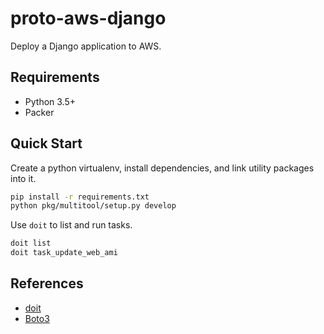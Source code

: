 # proto-aws-django

Deploy a Django application to AWS.

## Requirements

* Python 3.5+
* Packer

## Quick Start

Create a python virtualenv, install dependencies, and link utility packages
into it.

```bash
pip install -r requirements.txt
python pkg/multitool/setup.py develop
```

Use `doit` to list and run tasks.

```bash
doit list
doit task_update_web_ami
```

## References

* [doit](http://pydoit.org/)
* [Boto3](https://boto3.amazonaws.com/v1/documentation/api/latest/index.html)
